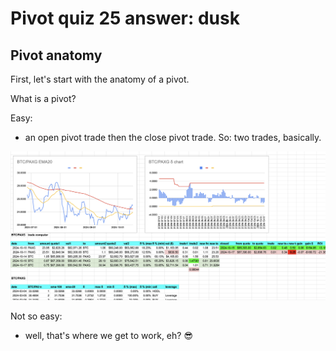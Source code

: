 # Pivot quiz 25 answer: dusk

## Pivot anatomy

First, let's start with the anatomy of a pivot.

What is a pivot?

Easy:

* an open pivot trade then the close pivot trade. So: two trades, basically.

![Pivot trades in action](imgs/02-pivot-anatomy.png)

Not so easy: 

* well, that's where we get to work, eh? 😎 
